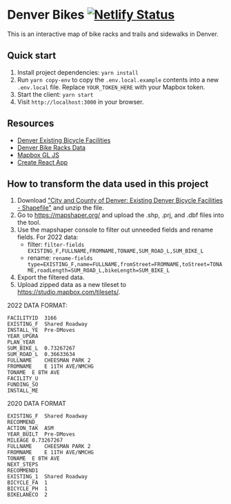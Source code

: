 # Denver Bikes [![Netlify Status](https://api.netlify.com/api/v1/badges/3714c0a4-54cd-4324-ae9d-b28cb7d3ac15/deploy-status)](https://app.netlify.com/sites/denver-bikes/deploys)

This is an interactive map of bike racks and trails and sidewalks in Denver.

## Quick start

1. Install project dependencies: `yarn install`
1. Run `yarn copy-env` to copy the `.env.local.example` contents into a new `.env.local` file. Replace `YOUR_TOKEN_HERE` with your Mapbox token.
1. Start the client: `yarn start`
1. Visit `http://localhost:3000` in your browser.

## Resources

- [Denver Existing Bicycle Facilities](https://www.denvergov.org/opendata/dataset/city-and-county-of-denver-existing-denver-bicycle-facilities)
- [Denver Bike Racks Data](https://www.denvergov.org/opendata/dataset/city-and-county-of-denver-bike-racks)
- [Mapbox GL JS](https://docs.mapbox.com/mapbox-gl-js/)
- [Create React App](https://github.com/facebook/create-react-app)

## How to transform the data used in this project

1. Download ["City and County of Denver: Existing Denver Bicycle Facilities - Shapefile"](https://www.denvergov.org/opendata/dataset/city-and-county-of-denver-existing-denver-bicycle-facilities) and unzip the file.
1. Go to https://mapshaper.org/ and upload the .shp, .prj, and .dbf files into the tool.
1. Use the mapshaper console to filter out unneeded fields and rename fields. For 2022 data:
    * filter: `filter-fields EXISTING_F,FULLNAME,FROMNAME,TONAME,SUM_ROAD_L,SUM_BIKE_L`
    * rename: `rename-fields type=EXISTING_F,name=FULLNAME,fromStreet=FROMNAME,toStreet=TONAME,roadLength=SUM_ROAD_L,bikeLength=SUM_BIKE_L`
1. Export the filtered data.
1. Upload zipped data as a new tileset to https://studio.mapbox.com/tilesets/.

2022 DATA FORMAT:
```
FACILITYID	3166
EXISTING_F	Shared Roadway
INSTALL_YE	Pre-DMoves
YEAR_UPGRA	
PLAN_YEAR	
SUM_BIKE_L	0.73267267
SUM_ROAD_L	0.36633634
FULLNAME	CHEESMAN PARK 2
FROMNAME	E 11TH AVE/NMCHG
TONAME	E 8TH AVE
FACILITY_U	
FUNDING_SO	
INSTALL_ME
```

2020 DATA FORMAT
```
EXISTING_F	Shared Roadway
RECOMMEND_	
ACTION_TAK	ASM
YEAR_BUILT	Pre-DMoves
MILEAGE	0.73267267
FULLNAME	CHEESMAN PARK 2
FROMNAME	E 11TH AVE/NMCHG
TONAME	E 8TH AVE
NEXT_STEPS	
RECOMMEND1	
EXISTING_1	Shared Roadway
BICYCLE_FA	1
BICYCLE_PH	1
BIKELANECO	2
```
